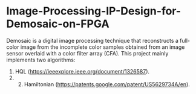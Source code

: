 # Image-Processing-IP-Design-for-Demosaic-on-FPGA
Demosaic is a digital image processing technique that reconstructs a full-color image from the incomplete color samples obtained from an image sensor overlaid with a color filter array (CFA). 
This project mainly implements two algorithms: 
  1. HQL (https://ieeexplore.ieee.org/document/1326587).
  2. 2. Hamiltonian (https://patents.google.com/patent/US5629734A/en).
